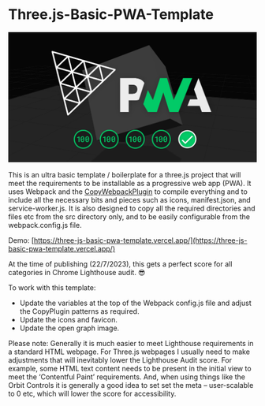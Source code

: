 # Three.js-Basic-PWA-Template

![Three.js PWA Template](https://raw.githubusercontent.com/henryegloff/Three.js-Basic-PWA-Template/main/src/_media/open-graph.jpg)

This is an ultra basic template / boilerplate for a three.js project that will meet the requirements to be installable as a progressive web app (PWA). It uses Webpack and the [CopyWebpackPlugin](https://webpack.js.org/plugins/copy-webpack-plugin/) to compile everything and to include all the necessary bits and pieces such as icons, manifest.json, and service-worker.js. It is also designed to copy all the required directories and files etc from the src directory only, and to be easily configurable from the webpack.config.js file.

Demo: [https://three-js-basic-pwa-template.vercel.app/](https://three-js-basic-pwa-template.vercel.app/)

At the time of publishing (22/7/2023), this gets a perfect score for all categories in Chrome Lighthouse audit. 😎

To work with this template:

* Update the variables at the top of the Webpack config.js file and adjust the CopyPlugin patterns as required.
* Update the icons and favicon.
* Update the open graph image.

Please note: Generally it is much easier to meet Lighthouse requirements in a standard HTML webpage. For Three.js webpages I usually need to make adjustments that will inevitably lower the Lighthouse Audit score. For example, some HTML text content needs to be present in the initial view to meet the ‘Contentful Paint’ requirements. And, when using things like the Orbit Controls it is generally a good idea to set set the meta – user-scalable to 0 etc, which will lower the score for accessibility.